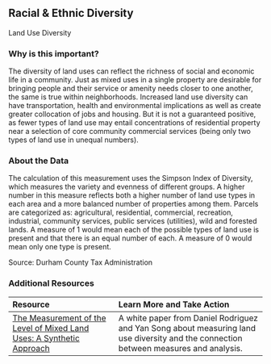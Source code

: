 ## Racial & Ethnic Diversity
Land Use Diversity

### Why is this important?
The diversity of land uses can reflect the richness of social and economic life in a community. Just as mixed uses in a single property are desirable for bringing people and their service or amenity needs closer to one another, the same is true within neighborhoods. Increased land use diversity can have transportation, health and environmental implications as well as create greater collocation of jobs and housing. But it is not a guaranteed positive, as fewer types of land use may entail concentrations of residential property near a selection of core community commercial services (being only two types of land use in unequal numbers).

### About the Data
The calculation of this measurement uses the Simpson Index of Diversity, which measures the variety and evenness of different groups. A higher number in this measure reflects both a higher number of land use types in each area and a more balanced number of properties among them. Parcels are categorized as: agricultural, residential, commercial, recreation, industrial, community services, public services (utilities), wild and forested lands. A measure of 1 would mean each of the possible types of land use is present and that there is an equal number of each. A measure of 0 would mean only one type is present. 

Source: Durham County Tax Administration

### Additional Resources

|Resource | Learn More and Take Action | 
|:--- | :--- |
|[The Measurement of the Level of Mixed Land Uses: A Synthetic Approach](http://planningandactivity.unc.edu/Mixed%20land%20uses%20White%20Paper.pdf) | A white paper from Daniel Rodriguez and Yan Song about measuring land use diversity and the connection between measures and analysis.
